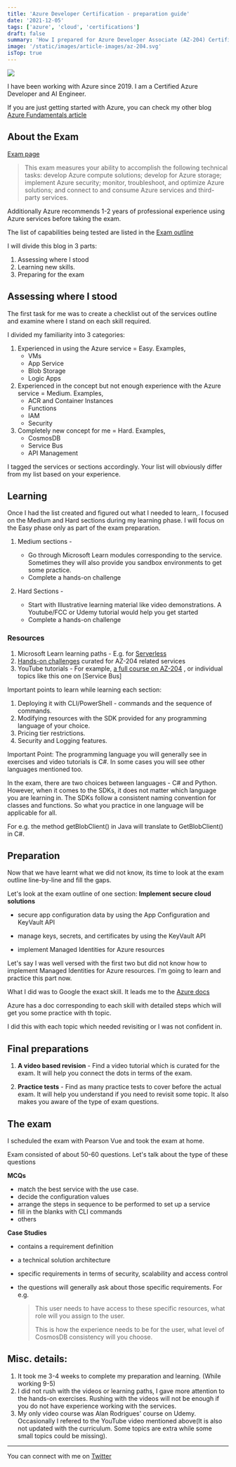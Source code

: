 ```yaml
---
title: 'Azure Developer Certification - preparation guide'
date: '2021-12-05'
tags: ['azure', 'cloud', 'certifications']
draft: false
summary: 'How I prepared for Azure Developer Associate (AZ-204) Certification'
image: '/static/images/article-images/az-204.svg'
isTop: true
---
```


![](https://res.cloudinary.com/practicaldev/image/fetch/s--zpfmQDEg--/c_imagga_scale,f_auto,fl_progressive,h_420,q_auto,w_1000/https://dev-to-uploads.s3.amazonaws.com/uploads/articles/gsae23npjqjnaxl8jlel.jpeg)

I have been working with Azure since 2019. I am a Certified Azure Developer and AI Engineer.

If you are just getting started with Azure, you can check my other blog [Azure Fundamentals article](https://abh1navv.hashnode.dev/azure-certifications-where-to-start-and-how-to-prepare)

<TOCInline toc={props.toc} asDisclosure='true'/>

## About the Exam

[Exam page](https://docs.microsoft.com/en-us/learn/certifications/exams/az-204)

> This exam measures your ability to accomplish the following technical tasks: develop Azure compute solutions; develop for Azure storage; implement Azure security; monitor, troubleshoot, and optimize Azure solutions; and connect to and consume Azure services and third-party services.

Additionally Azure recommends 1-2 years of professional experience using Azure services before taking the exam.

The list of capabilities being tested are listed in the [Exam outline](https://query.prod.cms.rt.microsoft.com/cms/api/am/binary/RE4oZ7B)

I will divide this blog in 3 parts:

1. Assessing where I stood
2. Learning new skills.
3. Preparing for the exam

## Assessing where I stood

The first task for me was to create a checklist out of the services outline and examine where I stand on each skill required.

I divided my familiarity into 3 categories:

1. Experienced in using the Azure service = Easy. Examples,
   - VMs
   - App Service
   - Blob Storage
   - Logic Apps
2. Experienced in the concept but not enough experience with the Azure service = Medium. Examples,
   - ACR and Container Instances
   - Functions
   - IAM
   - Security
3. Completely new concept for me = Hard. Examples,
   - CosmosDB
   - Service Bus
   - API Management

I tagged the services or sections accordingly. Your list will obviously differ from my list based on your experience.

## Learning

Once I had the list created and figured out what I needed to learn,. I focused on the Medium and Hard sections during my learning phase. I will focus on the Easy phase only as part of the exam preparation.

1. Medium sections -

   - Go through Microsoft Learn modules corresponding to the service. Sometimes they will also provide you sandbox environments to get some practice.
   - Complete a hands-on challenge

2. Hard Sections -
   - Start with Illustrative learning material like video demonstrations. A Youtube/FCC or Udemy tutorial would help you get started
   - Complete a hands-on challenge

### Resources

1. Microsoft Learn learning paths - E.g. for [Serverless](https://docs.microsoft.com/en-us/learn/paths/create-serverless-applications/)
2. [Hands-on challenges](https://microsoftlearning.github.io/AZ-204-DevelopingSolutionsforMicrosoftAzure/) curated for AZ-204 related services
3. YouTube tutorials - For example, [a full course on AZ-204](https://youtu.be/-lf83pxEubs) , or individual topics like this one on [Service Bus]

Important points to learn while learning each section:

1. Deploying it with CLI/PowerShell - commands and the sequence of commands.
2. Modifying resources with the SDK provided for any programming language of your choice.
3. Pricing tier restrictions.
4. Security and Logging features.

Important Point: The programming language you will generally see in exercises and video tutorials is C#. In some cases you will see other languages mentioned too.

In the exam, there are two choices between languages - C# and Python. However, when it comes to the SDKs, it does not matter which language you are learning in. The SDKs follow a consistent naming convention for classes and functions. So what you practice in one language will be applicable for all.

For e.g. the method getBlobClient() in Java will translate to GetBlobClient() in C#.

## Preparation

Now that we have learnt what we did not know, its time to look at the exam outline line-by-line and fill the gaps.

Let's look at the exam outline of one section:
**Implement secure cloud solutions**

- secure app configuration data by using the App Configuration and KeyVault API

- manage keys, secrets, and certificates by using the KeyVault API

- implement Managed Identities for Azure resources

Let's say I was well versed with the first two but did not know how to implement Managed Identities for Azure resources. I'm going to learn and practice this part now.

What I did was to Google the exact skill. It leads me to the [Azure docs](https://docs.microsoft.com/en-us/azure/active-directory/managed-identities-azure-resources/overview)

Azure has a doc corresponding to each skill with detailed steps which will get you some practice with th topic.

I did this with each topic which needed revisiting or I was not confident in.

## Final preparations

1. **A video based revision** - Find a video tutorial which is curated for the exam. It will help you connect the dots in terms of the exam.

2. **Practice tests** - Find as many practice tests to cover before the actual exam. It will help you understand if you need to revisit some topic. It also makes you aware of the type of exam questions.

## The exam

I scheduled the exam with Pearson Vue and took the exam at home.

Exam consisted of about 50-60 questions. Let's talk about the type of these questions

**MCQs**

- match the best service with the use case.
- decide the configuration values
- arrange the steps in sequence to be performed to set up a service
- fill in the blanks with CLI commands
- others

**Case Studies**

- contains a requirement definition
- a technical solution architecture
- specific requirements in terms of security, scalability and access control

- the questions will generally ask about those specific requirements. For e.g.
  > This user needs to have access to these specific resources, what role will you assign to the user.
  >
  > This is how the experience needs to be for the user, what level of CosmosDB consistency will you choose.

## Misc. details:

1. It took me 3-4 weeks to complete my preparation and learning. (While working 9-5)
2. I did not rush with the videos or learning paths, I gave more attention to the hands-on exercises. Rushing with the videos will not be enough if you do not have experience working with the services.
3. My only video course was Alan Rodrigues' course on Udemy. Occasionally I refered to the YouTube video mentioned above(It is also not updated with the curriculum. Some topics are extra while some small topics could be missing).

---

You can connect with me on [Twitter](https://twitter.com/abh1navv)
